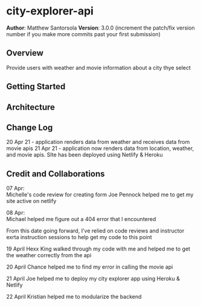 # city-explorer-api

**Author**: Matthew Santorsola
**Version**: 3.0.0 (increment the patch/fix version number if you make more commits past your first submission)

## Overview
Provide users with weather and movie information about a city thye select

## Getting Started
<!-- What are the steps that a user must take in order to build this app on their own machine and get it running? -->

## Architecture
<!-- Provide a detailed description of the application design. What technologies (languages, libraries, etc) you're using, and any other relevant design information. -->

## Change Log

20 Apr 21 - application renders data from weather and receives data from movie apis
21 Apr 21 - application now renders data from location, weather, and movie apis. SIte has been deployed using Netlify & Heroku

## Credit and Collaborations

07 Apr:  
Michelle's code review for creating form
Joe Pennock helped me to get my site active on netlify

08 Apr:  
Michael helped me figure out a 404 error that I encountered

From this date going forward, I've relied on code reviews and instructor exrta instruction sessions to help get my code to this point

19 April
Hexx King walked through my code with me and helped me to get the weather correctly from the api

20 April
Chance helped me to find my error in calling the movie api

21 April
Joe helped me to deploy my city explorer app using Heroku & Netlify

22 April 
Kristian helped me to modularize the backend